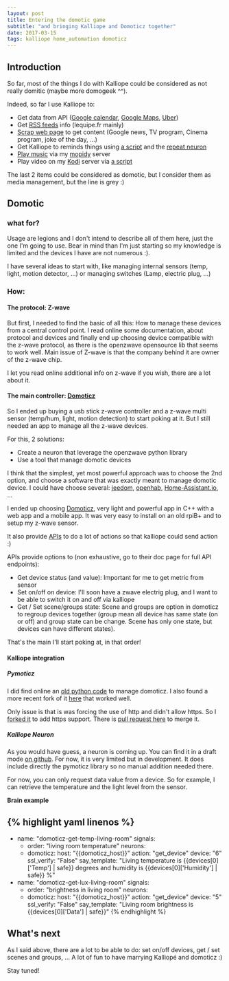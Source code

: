 ```yaml
---
layout: post
title: Entering the domotic game
subtitle: "and bringing Kalliope and Domoticz together"
date: 2017-03-15
tags: kalliope home_automation domoticz
---
```


## Introduction

So far, most of the things I do with Kalliope could be considered as not really domitic (maybe more domogeek ^^).

Indeed, so far I use Kalliope to:

- Get data from API ([Google calendar](https://github.com/bacardi55/google-calendar), [Google Maps](https://github.com/bacardi55/kalliope-gmaps), [Uber](https://github.com/bacardi55/kalliope-uber))
- Get [RSS feeds](https://github.com/kalliope-project/kalliope_neuron_rss_reader) info (lequipe.fr mainly)
- [Scrap web page](https://github.com/bacardi55/kalliope-web-scraper) to get content (Google news, TV program, Cinema program, joke of the day, …)
- Get Kalliope to reminds things using [a script](https://github.com/bacardi55/kalliope-starter55/blob/master/script/reminder.py) and the [repeat neuron](https://github.com/bacardi55/kalliope-repeat)
- [Play music](https://github.com/bacardi55/kalliope-mpd) via my [mopidy](http://mopidy.com/) server
- Play video on my [Kodi](https://kodi.tv/) server via [a script](https://github.com/bacardi55/kalliope-starter55/blob/master/script/find-episode.sh)

The last 2 items could be considered as domotic, but I consider them as media management, but the line is grey :)


## Domotic

### what for?

Usage are legions and I don't intend to describe all of them here, just the one I'm going to use. Bear in mind than I'm just starting so my knowledge is limited and the devices I have are not numerous :).

I have several ideas to start with, like managing internal sensors (temp, light, motion detector, …) or managing switches (Lamp, electric plug, …) 

### How: 

#### The protocol: Z-wave

But first, I needed to find the basic of all this: How to manage these devices from a central control point. I read online some documentation, about protocol and devices and finally end up choosing device compatible with the z-wave protocol, as there is the openzwave opensource lib that seems to work well. Main issue of Z-wave is that the company behind it are owner of the z-wave chip.

I let you read online additional info on z-wave if you wish, there are a lot about it.

#### The main controller: [Domoticz](https://domoticz.com/)

So I ended up buying a usb stick z-wave controller and a z-wave multi sensor (temp/hum, light, motion detection) to start poking at it. But I still needed an app to manage all the z-wave devices. 

For this, 2 solutions:

- Create a neuron that leverage the openzwave python library
- Use a tool that manage domotic devices

I think that the simplest, yet most powerful approach was to choose the 2nd option, and choose a software that was exactly meant to manage domotic device. I could have choose several: [jeedom](https://www.jeedom.com), [openhab](http://www.openhab.org/), [Home-Assistant.io](Home-Assistant.io), …


I ended up choosing [Domoticz](https://domoticz.com/), very light and powerful app in C++ with a web app and a mobile app. It was very easy to install on an old rpiB+ and to setup my z-wave sensor. 

It also provide [APIs](https://www.domoticz.com/wiki/Domoticz_API/JSON_URL%27s#Retrieve_status_of_specific_device) to do a lot of actions so that kalliope could send action :)

APIs provide options to (non exhaustive, go to their doc page for full API endpoints):

- Get device status (and value): Important for me to get metric from sensor
- Set on/off on device: I'll soon have a zwave electrig plug, and I want to be able to switch it on and off via kalliope
- Get / Set scene/groups state: Scene and groups are option in domoticz to regroup devices together (group mean all device has same state (on or off) and group state can be change. Scene has only one state, but devices can have different states).

That's the main I'll start poking at, in that order!


#### Kalliope integration

##### Pymoticz

I did find online an [old python code](https://github.com/EirikAskheim/pymoticz/network) to manage domoticz. I also found a more recent fork of it [here](https://github.com/wackoracoon/pymoticz) that worked well.

Only issue is that is was forcing the use of http and didn't allow https. So I [forked it](https://github.com/bacardi55/pymoticz) to add https support. There is [pull request here](https://github.com/wackoracoon/pymoticz/pull/1) to merge it. 


##### Kalliope Neuron

As you would have guess, a neuron is coming up. You can find it in a draft mode [on github](https://github.com/bacardi55/kalliope-domoticz). For now, it is very limited but in development. It does include directly the pymoticz library so no manual addition needed there.

For now, you can only request data value from a device. So for example, I can retrieve the temperature and the light level from the sensor.

**Brain example**

{% highlight yaml linenos %}
---
  - name: "domoticz-get-temp-living-room"
    signals:
      - order: "living room temperature"
    neurons:
      - domoticz:
          host: "{{domoticz_host}}"
          action: "get_device"
          device: "6"
          ssl_verify: "False"
          say_template: "Living temperature is {{devices[0]['Temp'] | safe}} degrees and humidity is {{devices[0]['Humidity'] | safe}} %"
  - name: "domoticz-get-lux-living-room"
    signals:
      - order: "brightness in living room"
    neurons:
      - domoticz:
          host: "{{domoticz_host}}"
          action: "get_device"
          device: "5"
          ssl_verify: "False"
          say_template: "Living room brightness is {{devices[0]['Data'] | safe}}"
{% endhighlight %}


## What's next

As I said above, there are a lot to be able to do: set on/off devices, get / set scenes and groups, … A lot of fun to have marrying Kalliopé and domoticz :) 

Stay tuned!

